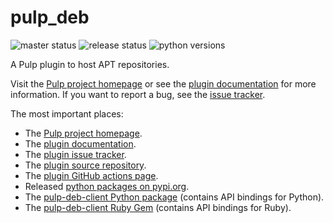# pulp_deb

![master status](https://github.com/pulp/pulp_deb/workflows/Pulp%20CI/badge.svg)
![release status](https://github.com/pulp/pulp_deb/workflows/Pulp%20Release%20CI/CD/badge.svg)
![python versions](https://img.shields.io/pypi/pyversions/pulp_deb.svg)

A Pulp plugin to host APT repositories.

Visit the [Pulp project homepage][1] or see the [plugin documentation][2] for more information.
If you want to report a bug, see the [issue tracker][3].

The most important places:

* The [Pulp project homepage][1].
* The [plugin documentation][2].
* The [plugin issue tracker][3].
* The [plugin source repository][4].
* The [plugin GitHub actions page][8].
* Released [python packages on pypi.org][5].
* The [pulp-deb-client Python package][6] (contains API bindings for Python).
* The [pulp-deb-client Ruby Gem][7] (contains API bindings for Ruby).

[1]: https://pulpproject.org
[2]: https://pulp-deb.readthedocs.io/en/latest/
[3]: https://pulp.plan.io/projects/pulp_deb/issues/
[4]: https://github.com/pulp/pulp_deb
[5]: https://pypi.org/project/pulp-deb/
[6]: https://pypi.org/project/pulp-deb-client/
[7]: https://rubygems.org/gems/pulp_deb_client
[8]: https://github.com/pulp/pulp_deb/actions

